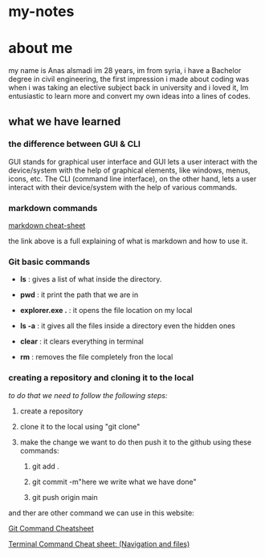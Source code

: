 # my-notes

# about me

my name is Anas alsmadi im 28 years, im from syria, i have a Bachelor degree in civil engineering, the first impression i made about coding was when i was taking an elective subject back in university and i loved it, Im entusiastic to learn more and convert my own ideas into a lines of codes.

## what we have learned

### the difference between GUI & CLI

GUI stands for graphical user interface and GUI lets a user interact with the device/system with the help of graphical elements, like windows, menus, icons, etc. The CLI (command line interface), on the other hand, lets a user interact with their device/system with the help of various commands.

### markdown commands

[markdown cheat-sheet](https://www.markdownguide.org/cheat-sheet/)

the link above is a full explaining of what is markdown and how to use it.

### Git basic commands

* **ls** : gives a list of what inside the directory.
* **pwd** : it print the path that we are in
* **explorer.exe .** : it opens the file location on my local

* **ls -a** : it gives all the files inside a directory even the hidden ones

* **clear** : it clears everything in terminal

* **rm** : removes the file completely fron the local

### creating a repository and cloning it to the local

*to do that we need to follow the following steps:*

1. create a repository
1. clone it to the local using "git clone"
1. make the change we want to do then push it to the github using these commands:

    1. git add .
    1. git commit -m"here we write what we have done"

    3. git push origin main

and ther are other command we can use in this website:

 [Git Command Cheatsheet](https://www.plesk.com/blog/various/git-commands-cheat-sheet/)

 [Terminal Command Cheat sheet: (Navigation and files)](https://www.codecademy.com/learn/learn-the-command-line/modules/learn-the-command-line-navigation/cheatsheet)
